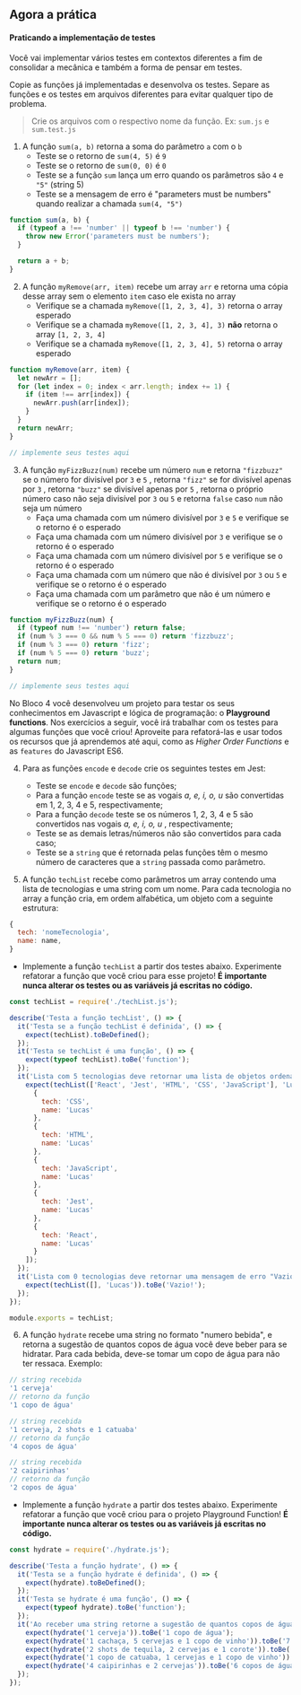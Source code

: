 ## Agora a prática
#### Praticando a implementação de testes

Você vai implementar vários testes em contextos diferentes a fim de consolidar a mecânica e também a forma de pensar em testes.

Copie as funções já implementadas e desenvolva os testes. Separe as funções e os testes em arquivos diferentes para evitar qualquer tipo de problema.

>Crie os arquivos com o respectivo nome da função. Ex: `sum.js` e `sum.test.js`

1. A função `sum(a, b)` retorna a soma do parâmetro `a` com o `b`
    - Teste se o retorno de `sum(4, 5)` é `9`
    - Teste se o retorno de `sum(0, 0)` é `0`
    - Teste se a função `sum` lança um erro quando os parâmetros são `4` e `"5"` (string 5)
    - Teste se a mensagem de erro é "parameters must be numbers" quando realizar a chamada `sum(4, "5")`
```js
function sum(a, b) {
  if (typeof a !== 'number' || typeof b !== 'number') {
    throw new Error('parameters must be numbers');
  }

  return a + b;
}
```

2.  A função `myRemove(arr, item)` recebe um array `arr` e retorna uma cópia desse array sem o elemento `item` caso ele exista no array
    - Verifique se a chamada `myRemove([1, 2, 3, 4], 3)` retorna o array esperado
    - Verifique se a chamada `myRemove([1, 2, 3, 4], 3)` **não** retorna o array `[1, 2, 3, 4]`
    - Verifique se a chamada `myRemove([1, 2, 3, 4], 5)` retorna o array esperado
```js
function myRemove(arr, item) {
  let newArr = [];
  for (let index = 0; index < arr.length; index += 1) {
    if (item !== arr[index]) {
      newArr.push(arr[index]);
    }
  }
  return newArr;
}

// implemente seus testes aqui
```

3. A função `myFizzBuzz(num)` recebe um número `num` e retorna `"fizzbuzz"` se o número for divisível por `3` e `5` , retorna `"fizz"` se for divisível apenas por `3` , retorna `"buzz"` se divisível apenas por `5` , retorna o próprio número caso não seja divisível por `3` ou `5` e retorna `false` caso `num` não seja um número
    - Faça uma chamada com um número divisível por `3` e `5` e verifique se o retorno é o esperado
    - Faça uma chamada com um número divisível por `3` e verifique se o retorno é o esperado
    - Faça uma chamada com um número divisível por `5` e verifique se o retorno é o esperado
    - Faça uma chamada com um número que não é divisível por `3` ou `5` e verifique se o retorno é o esperado
    - Faça uma chamada com um parâmetro que não é um número e verifique se o retorno é o esperado
```js
function myFizzBuzz(num) {
  if (typeof num !== 'number') return false;
  if (num % 3 === 0 && num % 5 === 0) return 'fizzbuzz';
  if (num % 3 === 0) return 'fizz';
  if (num % 5 === 0) return 'buzz';
  return num;
}

// implemente seus testes aqui
```

No Bloco 4 você desenvolveu um projeto para testar os seus conhecimentos em Javascript e lógica de programação: o **Playground functions**. Nos exercícios a seguir, você irá trabalhar com os testes para algumas funções que você criou! Aproveite para refatorá-las e usar todos os recursos que já aprendemos até aqui, como as _Higher Order Functions_ e as `features` do Javascript ES6.

4. Para as funções `encode` e `decode` crie os seguintes testes em Jest:
    - Teste se `encode` e `decode` são funções;
    - Para a função `encode` teste se as vogais *a, e, i, o, u* são convertidas em 1, 2, 3, 4 e 5, respectivamente;
    - Para a função `decode` teste se os números 1, 2, 3, 4 e 5 são convertidos nas vogais *a, e, i, o, u* , respectivamente;
    - Teste se as demais letras/números não são convertidos para cada caso;
    - Teste se a `string` que é retornada pelas funções têm o mesmo número de caracteres que a `string` passada como parâmetro.

5. A função `techList` recebe como parâmetros um array contendo uma lista de tecnologias e uma string com um nome. Para cada tecnologia no array a função cria, em ordem alfabética, um objeto com a seguinte estrutura:
```js
{
  tech: 'nomeTecnologia',
  name: name,
}
```
- Implemente a função `techList` a partir dos testes abaixo. Experimente refatorar a função que você criou para esse projeto! **É importante nunca alterar os testes ou as variáveis já escritas no código.**
```js
const techList = require('./techList.js');

describe('Testa a função techList', () => {
  it('Testa se a função techList é definida', () => {
    expect(techList).toBeDefined();
  });
  it('Testa se techList é uma função', () => {
    expect(typeof techList).toBe('function');
  });
  it('Lista com 5 tecnologias deve retornar uma lista de objetos ordenados', () => {
    expect(techList(['React', 'Jest', 'HTML', 'CSS', 'JavaScript'], 'Lucas')).toEqual([
      {
        tech: 'CSS',
        name: 'Lucas'
      },
      {
        tech: 'HTML',
        name: 'Lucas'
      },
      {
        tech: 'JavaScript',
        name: 'Lucas'
      },
      {
        tech: 'Jest',
        name: 'Lucas'
      },
      {
        tech: 'React',
        name: 'Lucas'
      }
    ]);
  });
  it('Lista com 0 tecnologias deve retornar uma mensagem de erro "Vazio!"', () => {
    expect(techList([], 'Lucas')).toBe('Vazio!');
  });
});

module.exports = techList;
```

6. A função `hydrate` recebe uma string no formato "numero bebida", e retorna a sugestão de quantos copos de água você deve beber para se hidratar. Para cada bebida, deve-se tomar um copo de água para não ter ressaca. Exemplo:
```js
// string recebida
'1 cerveja'
// retorno da função
'1 copo de água'

// string recebida
'1 cerveja, 2 shots e 1 catuaba'
// retorno da função
'4 copos de água'

// string recebida
'2 caipirinhas'
// retorno da função
'2 copos de água'
```

- Implemente a função `hydrate` a partir dos testes abaixo. Experimente refatorar a função que você criou para o projeto Playground Function! **É importante nunca alterar os testes ou as variáveis já escritas no código.**
```js
const hydrate = require('./hydrate.js');

describe('Testa a função hydrate', () => {
  it('Testa se a função hydrate é definida', () => {
    expect(hydrate).toBeDefined();
  });
  it('Testa se hydrate é uma função', () => {
    expect(typeof hydrate).toBe('function');
  });
  it('Ao receber uma string retorne a sugestão de quantos copos de água deve-se beber', () => {
    expect(hydrate('1 cerveja')).toBe('1 copo de água');
    expect(hydrate('1 cachaça, 5 cervejas e 1 copo de vinho')).toBe('7 copos de água');
    expect(hydrate('2 shots de tequila, 2 cervejas e 1 corote')).toBe('5 copos de água');
    expect(hydrate('1 copo de catuaba, 1 cervejas e 1 copo de vinho')).toBe('3 copos de água');
    expect(hydrate('4 caipirinhas e 2 cervejas')).toBe('6 copos de água');
  });
});
```